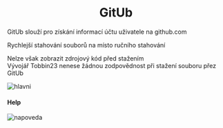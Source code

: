 <h1 align="center"> GitUb</h1>

<p> GitUb slouží pro získání informací účtu uživatele na github.com</p>
<p> Rychlejší stahování souborů na místo ručního stahování</p>

<p> Nelze však zobrazit zdrojový kód před stažením<br>
 Vývojář Tobbin23 nenese žádnou zodpovědnost při stažení souboru přez GitUb</br></p>


![hlavni](https://user-images.githubusercontent.com/67708830/163552521-50d5ab50-459b-4e73-b3d1-48aba434e1f5.png)

<h4> Help </h4>

![napoveda](https://user-images.githubusercontent.com/67708830/163554970-2818af32-e84f-4611-8353-3ba57071f72b.png)
